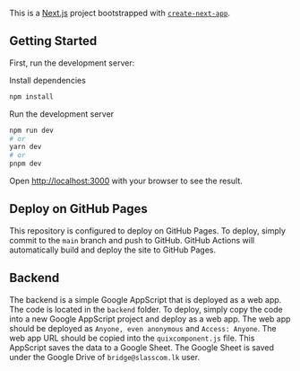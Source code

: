 This is a [Next.js](https://nextjs.org/) project bootstrapped with [`create-next-app`](https://github.com/vercel/next.js/tree/canary/packages/create-next-app).

## Getting Started

First, run the development server:

Install dependencies
```bash
npm install 
```

Run the development server
```bash
npm run dev
# or
yarn dev
# or
pnpm dev
```

Open [http://localhost:3000](http://localhost:3000) with your browser to see the result.


## Deploy on GitHub Pages

This repository is configured to deploy on GitHub Pages. To deploy, simply commit to the `main` branch and push to GitHub. GitHub Actions will automatically build and deploy the site to GitHub Pages.


## Backend

The backend is a simple Google AppScript that is deployed as a web app. The code is located in the `backend` folder. To deploy, simply copy the code into a new Google AppScript project and deploy as a web app. The web app should be deployed as `Anyone, even anonymous` and `Access: Anyone`. The web app URL should be copied into the `quixcomponent.js` file. This AppScript saves the data to a Google Sheet. The Google Sheet is saved under the Google Drive of `bridge@slasscom.lk` user.